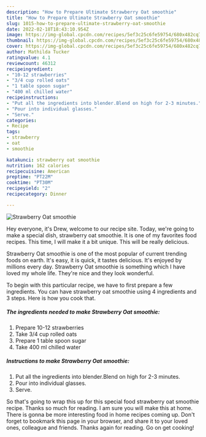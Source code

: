 ```yaml
---
description: "How to Prepare Ultimate Strawberry Oat smoothie"
title: "How to Prepare Ultimate Strawberry Oat smoothie"
slug: 1015-how-to-prepare-ultimate-strawberry-oat-smoothie
date: 2022-02-18T18:43:10.954Z
image: https://img-global.cpcdn.com/recipes/5ef3c25c6fe59754/680x482cq70/strawberry-oat-smoothie-recipe-main-photo.jpg
thumbnail: https://img-global.cpcdn.com/recipes/5ef3c25c6fe59754/680x482cq70/strawberry-oat-smoothie-recipe-main-photo.jpg
cover: https://img-global.cpcdn.com/recipes/5ef3c25c6fe59754/680x482cq70/strawberry-oat-smoothie-recipe-main-photo.jpg
author: Mathilda Tucker
ratingvalue: 4.1
reviewcount: 46312
recipeingredient:
- "10-12 strawberries"
- "3/4 cup rolled oats"
- "1 table spoon sugar"
- "400 ml chilled water"
recipeinstructions:
- "Put all the ingredients into blender.Blend on high for 2-3 minutes."
- "Pour into individual glasses."
- "Serve."
categories:
- Recipe
tags:
- strawberry
- oat
- smoothie

katakunci: strawberry oat smoothie 
nutrition: 162 calories
recipecuisine: American
preptime: "PT22M"
cooktime: "PT30M"
recipeyield: "2"
recipecategory: Dinner

---
```



![Strawberry Oat smoothie](https://img-global.cpcdn.com/recipes/5ef3c25c6fe59754/680x482cq70/strawberry-oat-smoothie-recipe-main-photo.jpg)

Hey everyone, it's Drew, welcome to our recipe site. Today, we're going to make a special dish, strawberry oat smoothie. It is one of my favorites food recipes. This time, I will make it a bit unique. This will be really delicious.

Strawberry Oat smoothie is one of the most popular of current trending foods on earth. It's easy, it is quick, it tastes delicious. It's enjoyed by millions every day. Strawberry Oat smoothie is something which I have loved my whole life. They're nice and they look wonderful.




To begin with this particular recipe, we have to first prepare a few ingredients. You can have strawberry oat smoothie using 4 ingredients and 3 steps. Here is how you cook that.

<!--inarticleads1-->

##### The ingredients needed to make Strawberry Oat smoothie:

1. Prepare 10-12 strawberries
1. Take 3/4 cup rolled oats
1. Prepare 1 table spoon sugar
1. Take 400 ml chilled water




<!--inarticleads2-->

##### Instructions to make Strawberry Oat smoothie:

1. Put all the ingredients into blender.Blend on high for 2-3 minutes.
1. Pour into individual glasses.
1. Serve.




So that's going to wrap this up for this special food strawberry oat smoothie recipe. Thanks so much for reading. I am sure you will make this at home. There is gonna be more interesting food in home recipes coming up. Don't forget to bookmark this page in your browser, and share it to your loved ones, colleague and friends. Thanks again for reading. Go on get cooking!
